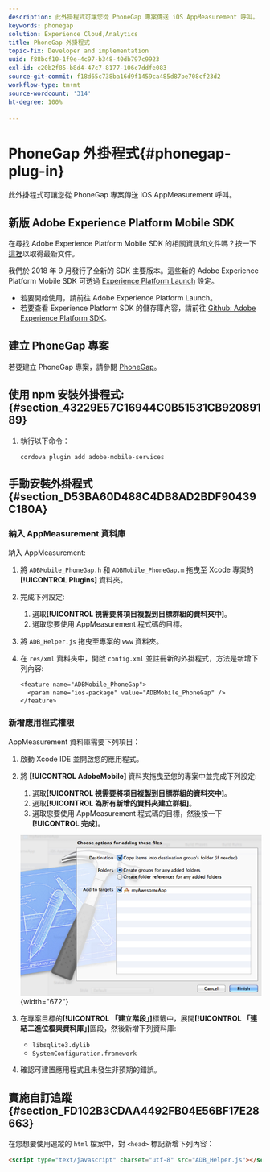 ```yaml
---
description: 此外掛程式可讓您從 PhoneGap 專案傳送 iOS AppMeasurement 呼叫。
keywords: phonegap
solution: Experience Cloud,Analytics
title: PhoneGap 外掛程式
topic-fix: Developer and implementation
uuid: f88bcf10-1f9e-4c97-b348-40db797c9923
exl-id: c20b2f85-b8d4-47c7-8177-106c7ddfe083
source-git-commit: f18d65c738ba16d9f1459ca485d87be708cf23d2
workflow-type: tm+mt
source-wordcount: '314'
ht-degree: 100%

---
```


# PhoneGap 外掛程式{#phonegap-plug-in}

此外掛程式可讓您從 PhoneGap 專案傳送 iOS AppMeasurement 呼叫。

## 新版 Adobe Experience Platform Mobile SDK

在尋找 Adobe Experience Platform Mobile SDK 的相關資訊和文件嗎？按一下[這裡](https://aep-sdks.gitbook.io/docs/)以取得最新文件。

我們於 2018 年 9 月發行了全新的 SDK 主要版本。這些新的 Adobe Experience Platform Mobile SDK 可透過 [Experience Platform Launch](https://www.adobe.com/tw/experience-platform/launch.html) 設定。

* 若要開始使用，請前往 Adobe Experience Platform Launch。
* 若要查看 Experience Platform SDK 的儲存庫內容，請前往 [Github: Adobe Experience Platform SDK](https://github.com/Adobe-Marketing-Cloud/acp-sdks)。


## 建立 PhoneGap 專案

若要建立 PhoneGap 專案，請參閱 [PhoneGap](https://helpx.adobe.com/tw/experience-manager/6-4/mobile/using/phonegap.html)。

## 使用 npm 安裝外掛程式: {#section_43229E57C16944C0B51531CB92089189}

1. 執行以下命令：

   ```
   cordova plugin add adobe-mobile-services
   ```

## 手動安裝外掛程式 {#section_D53BA60D488C4DB8AD2BDF90439C180A}

### 納入 AppMeasurement 資料庫

納入 AppMeasurement:

1. 將 `ADBMobile_PhoneGap.h` 和 `ADBMobile_PhoneGap.m` 拖曳至 Xcode 專案的 **[!UICONTROL Plugins]** 資料夾。
1. 完成下列設定:

   1. 選取&#x200B;**[!UICONTROL 視需要將項目複製到目標群組的資料夾中]**。
   1. 選取您要使用 AppMeasurement 程式碼的目標。

1. 將 `ADB_Helper.js` 拖曳至專案的 `www` 資料夾。
1. 在 `res/xml` 資料夾中，開啟 `config.xml` 並註冊新的外掛程式，方法是新增下列內容:

   ```
   <feature name="ADBMobile_PhoneGap"> 
     <param name="ios-package" value="ADBMobile_PhoneGap" /> 
   </feature>
   ```

### 新增應用程式權限

AppMeasurement 資料庫需要下列項目：

1. 啟動 Xcode IDE 並開啟您的應用程式。
1. 將 **[!UICONTROL AdobeMobile]** 資料夾拖曳至您的專案中並完成下列設定:

   1. 選取&#x200B;**[!UICONTROL 視需要將項目複製到目標群組的資料夾中]**。
   1. 選取&#x200B;**[!UICONTROL 為所有新增的資料夾建立群組]**。
   1. 選取您要使用 AppMeasurement 程式碼的目標，然後按一下&#x200B;**[!UICONTROL 完成]**。

   ![](assets/xcode-settings.png){width=&quot;672&quot;}

1. 在專案目標的&#x200B;**[!UICONTROL 「建立階段」]**&#x200B;標籤中，展開&#x200B;**[!UICONTROL 「連結二進位檔與資料庫」]**&#x200B;區段，然後新增下列資料庫:

   * `libsqlite3.dylib`
   * `SystemConfiguration.framework`

1. 確認可建置應用程式且未發生非預期的錯誤。

## 實施自訂追蹤 {#section_FD102B3CDAA4492FB04E56BF17E28663}

在您想要使用追蹤的 `html` 檔案中，對 `<head>` 標記新增下列內容：

```html
<script type="text/javascript" charset="utf-8" src="ADB_Helper.js"></script>
```

